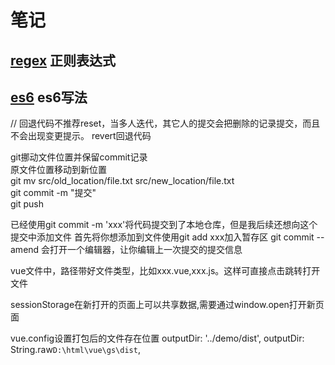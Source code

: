# 笔记

## [regex](https://github.com/wangy0316/books/blob/master/regex/index.md) 正则表达式  

## [es6](https://github.com/wangy0316/books/blob/master/es6/index.md) es6写法

// 回退代码不推荐reset，当多人迭代，其它人的提交会把删除的记录提交，而且不会出现变更提示。
revert回退代码

git挪动文件位置并保留commit记录  
原文件位置移动到新位置  
git mv src/old_location/file.txt src/new_location/file.txt  
git commit -m "提交"  
git push  

已经使用git commit -m 'xxx'将代码提交到了本地仓库，但是我后续还想向这个提交中添加文件
首先将你想添加到文件使用git add xxx加入暂存区
git commit --amend 会打开一个编辑器，让你编辑上一次提交的提交信息

vue文件中，路径带好文件类型，比如xxx.vue,xxx.js。这样可直接点击跳转打开文件

sessionStorage在新打开的页面上可以共享数据,需要通过window.open打开新页面

vue.config设置打包后的文件存在位置
outputDir: '../demo/dist', 
outputDir: String.raw`D:\html\vue\gs\dist`,
